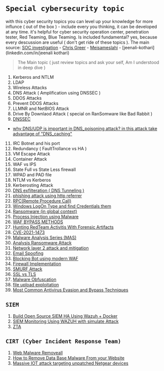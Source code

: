 # `Special cybersecurity topic`
with this cyber security topics you can level up your knowledge for more influnce ( out of the box ) - include every you thinking, it can be developed at any time. it's helpful for cyber security operation center, penetration tester, Red Teaming, Blue Teaming. Is included fundamental? yes, because every descussion are useful ( don't get ride of these topics ). The main source: [SOC investigation](https://www.socinvestigation.com/) - [Chris Greer](linkedin.com/in/cgreer) - [Meisameslahi](linkedin.com/in/meisameslahi) - [jeenali-kothari](linkedin.com/in/jeenali kothari)
> The Main topic ( just review topics and ask your self, Am I understood in deep dive )

1. Kerberos and NTLM
2. LDAP 
3. Wireless Attacks
4. DNS Attack ( Amplification using DNSSEC ) 
5. DDOS Attacks
6. Prevent DDOS Attacks
7. LLMNR and NetBIOS Attack
8. Drive By Downlaod Attack ( special on RanSomware like Bad Rabbit ) 
9. [DNSSEC](https://www.socinvestigation.com/dnssec-domain-name-system-security-extensions-explained/)
  - [why DNS/UDP is important in DNS_poisoning attack? in this attack take advantage of "DNS_caching"](https://www.keyfactor.com/blog/what-is-dns-poisoning-and-dns-spoofing/)
11. IRC Botnet and his port
12. Redundancy ( FaultTrollance vs HA ) 
13. VM Escape Attack
14. Container Attack
15. WAF vs IPS
16. State Full vs State Less firewall
17. WPAD and PAD file 
18. NTLM vs Kerberos
19. Kerberosting Attack
20. [DNS exfilteration ( DNS Tunneling )](https://www.giac.org/paper/gcia/1116/detecting-dns-tunneling/108367)
21. [phishing attack using http referrer](http://mixedbit.org/referer.html)
22. [RPC(Remote Procedure Call)](https://www.stigviewer.com/stig/windows_10/2017-12-01/finding/V-63737)
23. [Windows LogOn Type and find Credentials them](https://www.alteredsecurity.com/post/fantastic-windows-logon-types-and-where-to-find-credentials-in-them#viewer-733hk)
24. [Ransomware (in global context)](https://www.linkedin.com/posts/sakshi-gurao_ransomware-in-global-contextpdf-ugcPost-6896057484541349888-D6kN)
25. [Process Injection using Malware](https://www.socinvestigation.com/process-injection-techniques-used-by-malware-detection-analysis/)
26. [WAF BYPASS METHODS](https://www.linkedin.com/posts/hackingarticles_wafbypassmethods-ugcPost-6896047965748772864-l9rL)
27. [Hunting RedTeam Activitis With Forensic Artifacts](https://www.linkedin.com/posts/meisameslahi_forensic-artifacts-to-hunt-red-team-activities-ugcPost-6892367603155763200-ux2E)
28. [CVE-2021-1473](https://www.linkedin.com/posts/markesbernard_added-exploit-for-cve-2021-1472cve-2021-activity-6895622910870900736-smJA)
29. [Malware Analysis Series (MAS)](https://exploitreversing.com/2022/02/03/malware-analysis-series-mas-article-2/)
30. [Analysis Ransomware Attack](https://www.linkedin.com/posts/ebasl_%DA%AF%D8%B2%D8%A7%D8%B1%D8%B4-%D8%AE%D9%88%D8%A8%DB%8C-%D8%AF%D8%B1-%D9%85%D9%88%D8%B1%D8%AF-%D8%A8%D8%A7%D8%AC-%D8%A7%D9%81%D8%B2%D8%A7%D8%B1%D9%87%D8%A7-ugcPost-6894503417494978560-tvuT)
31. [Network layer 2 attack and mitigation](https://www.linkedin.com/posts/jeenali-kothari_network-layer-2-attacks-mitigationpdf-ugcPost-6893497896780603392-F9q_)
32. [Email Spoofing](https://dmarc.org/overview/)
33. [Blocking Bot using modern WAF](https://www.indusface.com/blog/blocking-bots-why-we-need-advanced-waf/)
34. [Firewall Implementation](https://www.linkedin.com/posts/shreya-madan_fortigate-ugcPost-6894219718333386752-YyJK)
35. [SMURF Attack](https://www.cloudflare.com/learning/ddos/smurf-ddos-attack/)
36. [SSL vs TLS](https://gbhackers.com/suprising-differences-tls-ssl-protocol/)
37. [Malware Obfuscation](https://www.socinvestigation.com/most-common-malware-obfuscation-techniques/)
38. [file upload exploitation]()
39. [Most Common Antivirus Evasion and Bypass Techniques](https://www.linkedin.com/posts/soc-investigation_most-common-antivirus-evasion-and-bypass-activity-6896320936363077632-t_15)

## `SIEM`
1. [Build Open Source SIEM HA Using Wazuh + Docker](https://www.linkedin.com/posts/hassan-sohrabian-942687192_build-open-source-siem-ha-using-wazuh-docker-activity-6894349267796930561-pjGx)
2. [SIEM Monitoring Using WAZUH with simulate Attack](https://www.linkedin.com/posts/hakin9-magazine_siem-monitoring-using-wazuh-by-francis-jeremiah-activity-6893934991907131392-Sr6l)
3. [ZTA](https://www.linkedin.com/posts/geet-madan_zero-trust-architectures-ztapdf-ugcPost-6896051349365354496-fISL)

## `CIRT (Cyber Incident Response Team)`
1. [Web Malware Removeall](https://www.socinvestigation.com/web-malware-removal-how-to-remove-malware-from-my-website/)
2. [How to Remove Data Base Malware From your Website](https://www.socinvestigation.com/how-to-remove-database-malware-from-your-website/)
3. [Massive IOT attack targeting unpatched Netgear devices](https://securitynews.sonicwall.com/xmlpost/massive-iot-attack-targeting-unpatched-netgear-devices/)


